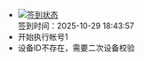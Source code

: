 - [![签到状态](https://github.com/p7wm/Cloud189-Actions/actions/workflows/main.yml/badge.svg?branch=main)](https://github.com/p7wm/Cloud189-Actions/actions/workflows/main.yml) <br> 签到时间：2025-10-29 18:43:57
- 开始执行帐号1
- 设备ID不存在，需要二次设备校验
